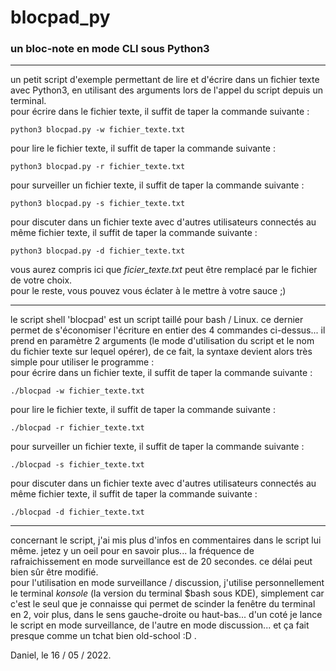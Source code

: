 # blocpad_py
### un bloc-note en mode CLI sous Python3
-----
un petit script d'exemple permettant de lire et d'écrire dans un fichier texte avec Python3, en utilisant des arguments lors de l'appel du script depuis un terminal.  
pour écrire dans le fichier texte, il suffit de taper la commande suivante :  

    python3 blocpad.py -w fichier_texte.txt

pour lire le fichier texte, il suffit de taper la commande suivante :  

    python3 blocpad.py -r fichier_texte.txt
    
pour surveiller un fichier texte, il suffit de taper la commande suivante :  

    python3 blocpad.py -s fichier_texte.txt
    
pour discuter dans un fichier texte avec d'autres utilisateurs connectés au même fichier texte, il suffit de taper la commande suivante :  

    python3 blocpad.py -d fichier_texte.txt
    
vous aurez compris ici que *ficier_texte.txt* peut être remplacé par le fichier de votre choix.  
pour le reste, vous pouvez vous éclater à le mettre à votre sauce ;)  

-----

le script shell 'blocpad' est un script taillé pour bash / Linux. ce dernier permet de s'économiser l'écriture en entier des 4 commandes ci-dessus... il prend en paramètre 2 arguments (le mode d'utilisation du script et le nom du fichier texte sur lequel opérer), de ce fait, la syntaxe devient alors très simple pour utiliser le programme :  
pour écrire dans un fichier texte, il suffit de taper la commande suivante :

    ./blocpad -w fichier_texte.txt

pour lire le fichier texte, il suffit de taper la commande suivante :

    ./blocpad -r fichier_texte.txt

pour surveiller un fichier texte, il suffit de taper la commande suivante :  

    ./blocpad -s fichier_texte.txt
    
pour discuter dans un fichier texte avec d'autres utilisateurs connectés au même fichier texte, il suffit de taper la commande suivante :  

    ./blocpad -d fichier_texte.txt
    
-----

concernant le script, j'ai mis plus d'infos en commentaires dans le script lui même. jetez y un oeil pour en savoir plus...
la fréquence de rafraichissement en mode surveillance est de 20 secondes. ce délai peut bien sûr être modifié.  
pour l'utilisation en mode surveillance / discussion, j'utilise personnellement le terminal *konsole* (la version du terminal $bash sous KDE), simplement car c'est le seul que je connaisse qui permet de scinder la fenêtre du terminal en 2, voir plus, dans le sens gauche-droite ou haut-bas... d'un coté je lance le script en mode surveillance, de l'autre en mode discussion... et ça fait presque comme un tchat bien old-school :D .
    
Daniel, le 16 / 05 / 2022.
